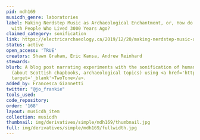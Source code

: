 ```yaml
---
pid: mdh169
musicdh_genre: laboratories
label: Making Nerdstep Music as Archaeological Enchantment, or, How do you Connect
  with People Who Lived 3000 Years Ago?
claimed_category: sonification
link: https://electricarchaeology.ca/2019/12/20/making-nerdstep-music-as-archaeological-enchantment-or-how-do-you-connect-with-people-who-lived-3000-years-ago/
status: active
open_access: 'TRUE'
creators: Shawn Graham, Eric Kansa, Andrew Reinhard
stewards:
blurb: A blog post narrating experiments with the sonification of humanities data
  (about Scottish chapbooks, archaeological topics) using <a href='https://twotone.io/'
  target='_blank'>TwoTone</a>.
added_by: Francesca Giannetti
twitter: "@jo_frankie"
tools_used:
code_repository:
order: '168'
layout: musicdh_item
collection: musicdh
thumbnail: img/derivatives/simple/mdh169/thumbnail.jpg
full: img/derivatives/simple/mdh169/fullwidth.jpg
---
```


